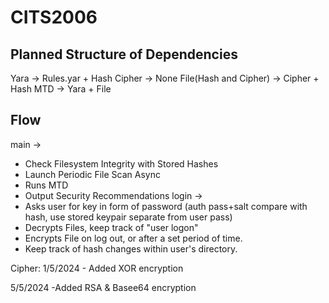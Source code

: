 # CITS2006

## Planned Structure of Dependencies
Yara -> Rules.yar + Hash
Cipher -> None
File(Hash and Cipher) -> Cipher + Hash
MTD -> Yara + File

## Flow
main ->  
- Check Filesystem Integrity with Stored Hashes
- Launch Periodic File Scan Async
- Runs MTD
- Output Security Recommendations
login ->
- Asks user for key in form of password (auth pass+salt compare with hash, use stored keypair separate from user pass)
- Decrypts Files, keep track of "user logon"
- Encrypts File on log out, or after a set period of time.
- Keep track of hash changes within user's directory.
  


Cipher:
1/5/2024 - Added XOR encryption

5/5/2024 -Added RSA & Basee64 encryption
